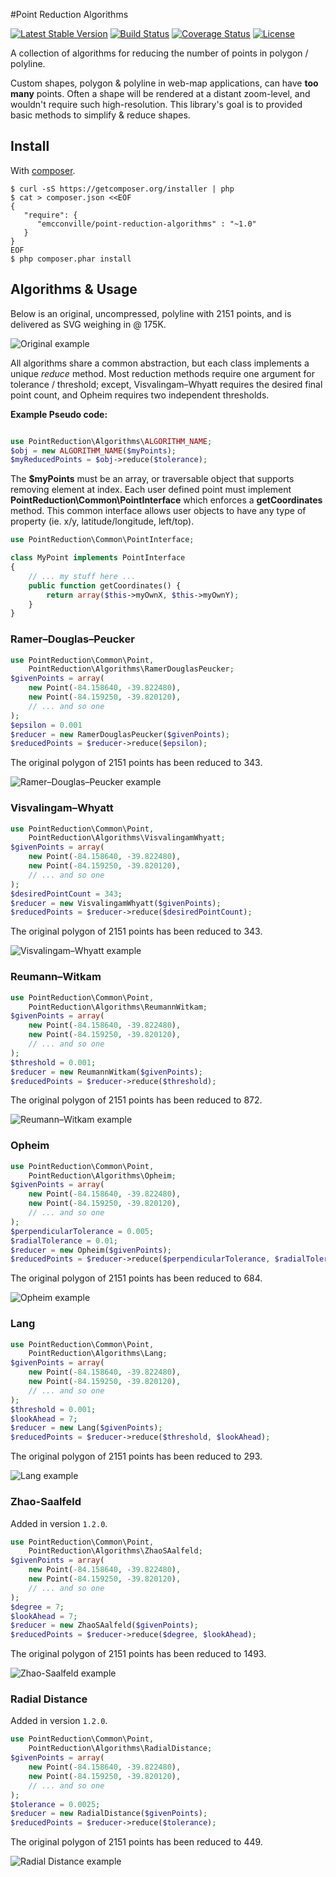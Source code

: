 #Point Reduction Algorithms

[![Latest Stable Version](https://poser.pugx.org/emcconville/point-reduction-algorithms/v/stable.svg)](https://packagist.org/packages/emcconville/point-reduction-algorithms)
[![Build Status](https://travis-ci.org/emcconville/point-reduction-algorithms.svg?branch=master)](https://travis-ci.org/emcconville/point-reduction-algorithms)
[![Coverage Status](https://coveralls.io/repos/github/emcconville/point-reduction-algorithms/badge.svg?branch=master)](https://coveralls.io/github/emcconville/point-reduction-algorithms?branch=master)
[![License](https://poser.pugx.org/emcconville/point-reduction-algorithms/license.svg)](https://packagist.org/packages/emcconville/point-reduction-algorithms)

A collection of algorithms for reducing the number of points in polygon / polyline.

Custom shapes, polygon & polyline in web-map applications, can have **too many**
points. Often a shape will be rendered at a distant zoom-level, and wouldn't
require such high-resolution. This library's goal is to provided basic methods
to simplify & reduce shapes.

## Install


With [composer](https://github.com/composer/composer).

    $ curl -sS https://getcomposer.org/installer | php
    $ cat > composer.json <<EOF
    {
       "require": {
          "emcconville/point-reduction-algorithms" : "~1.0"
       }
    }
    EOF
    $ php composer.phar install

## Algorithms & Usage

Below is an original, uncompressed, polyline with 2151 points, and is delivered
as SVG weighing in @ 175K.

![Original example](http://emcconville.com/point-reduction-algorithms/examples/dayton_original.svg)

All algorithms share a common abstraction, but each class implements a unique
*reduce* method. Most reduction methods require one argument for tolerance /
threshold; except, Visvalingam–Whyatt requires the desired final point count,
and Opheim requires two independent thresholds.

**Example Pseudo code:**

```php

use PointReduction\Algorithms\ALGORITHM_NAME;
$obj = new ALGORITHM_NAME($myPoints);
$myReducedPoints = $obj->reduce($tolerance);
```

The **$myPoints** must be an array, or traversable object that supports removing
element at index. Each user defined point must implement
**PointReduction\Common\PointInterface** which enforces a **getCoordinates**
method. This common interface allows user objects to have any type of property
(ie. x/y, latitude/longitude, left/top).

```php
use PointReduction\Common\PointInterface;

class MyPoint implements PointInterface
{
    // ... my stuff here ...
    public function getCoordinates() {
        return array($this->myOwnX, $this->myOwnY);
    }
}
```

### Ramer–Douglas–Peucker

```php
use PointReduction\Common\Point,
    PointReduction\Algorithms\RamerDouglasPeucker;
$givenPoints = array(
    new Point(-84.158640, -39.822480),
    new Point(-84.159250, -39.820120),
    // ... and so one
);
$epsilon = 0.001
$reducer = new RamerDouglasPeucker($givenPoints);
$reducedPoints = $reducer->reduce($epsilon);
```

The original polygon of 2151 points has been reduced to 343.

![Ramer–Douglas–Peucker example](http://emcconville.com/point-reduction-algorithms/examples/dayton_RamerDouglasPeucker.svg)

### Visvalingam–Whyatt

```php
use PointReduction\Common\Point,
    PointReduction\Algorithms\VisvalingamWhyatt;
$givenPoints = array(
    new Point(-84.158640, -39.822480),
    new Point(-84.159250, -39.820120),
    // ... and so one
);
$desiredPointCount = 343;
$reducer = new VisvalingamWhyatt($givenPoints);
$reducedPoints = $reducer->reduce($desiredPointCount);
```

The original polygon of 2151 points has been reduced to 343.

![Visvalingam–Whyatt example](http://emcconville.com/point-reduction-algorithms/examples/dayton_VisvalingamWhyatt.svg)

### Reumann–Witkam

```php
use PointReduction\Common\Point,
    PointReduction\Algorithms\ReumannWitkam;
$givenPoints = array(
    new Point(-84.158640, -39.822480),
    new Point(-84.159250, -39.820120),
    // ... and so one
);
$threshold = 0.001;
$reducer = new ReumannWitkam($givenPoints);
$reducedPoints = $reducer->reduce($threshold);
```

The original polygon of 2151 points has been reduced to 872.

![Reumann–Witkam example](http://emcconville.com/point-reduction-algorithms/examples/dayton_ReumannWitkam.svg)

### Opheim

```php
use PointReduction\Common\Point,
    PointReduction\Algorithms\Opheim;
$givenPoints = array(
    new Point(-84.158640, -39.822480),
    new Point(-84.159250, -39.820120),
    // ... and so one
);
$perpendicularTolerance = 0.005;
$radialTolerance = 0.01;
$reducer = new Opheim($givenPoints);
$reducedPoints = $reducer->reduce($perpendicularTolerance, $radialTolerance);
```

The original polygon of 2151 points has been reduced to 684.

![Opheim example](http://emcconville.com/point-reduction-algorithms/examples/dayton_Opheim.svg)

### Lang 

```php
use PointReduction\Common\Point,
    PointReduction\Algorithms\Lang;
$givenPoints = array(
    new Point(-84.158640, -39.822480),
    new Point(-84.159250, -39.820120),
    // ... and so one
);
$threshold = 0.001;
$lookAhead = 7;
$reducer = new Lang($givenPoints);
$reducedPoints = $reducer->reduce($threshold, $lookAhead);
```

The original polygon of 2151 points has been reduced to 293.

![Lang example](http://emcconville.com/point-reduction-algorithms/examples/dayton_Lang.svg)

### Zhao-Saalfeld

Added in version `1.2.0`.

```php
use PointReduction\Common\Point,
    PointReduction\Algorithms\ZhaoSAalfeld;
$givenPoints = array(
    new Point(-84.158640, -39.822480),
    new Point(-84.159250, -39.820120),
    // ... and so one
);
$degree = 7;
$lookAhead = 7;
$reducer = new ZhaoSAalfeld($givenPoints);
$reducedPoints = $reducer->reduce($degree, $lookAhead);
```

The original polygon of 2151 points has been reduced to 1493.

![Zhao-Saalfeld example](http://emcconville.com/point-reduction-algorithms/examples/dayton_ZhaoSaalfeld.svg)

### Radial Distance

Added in version `1.2.0`.

```php
use PointReduction\Common\Point,
    PointReduction\Algorithms\RadialDistance;
$givenPoints = array(
    new Point(-84.158640, -39.822480),
    new Point(-84.159250, -39.820120),
    // ... and so one
);
$tolerance = 0.0025;
$reducer = new RadialDistance($givenPoints);
$reducedPoints = $reducer->reduce($tolerance);
```

The original polygon of 2151 points has been reduced to 449.

![Radial Distance example](http://emcconville.com/point-reduction-algorithms/examples/dayton_RadialDistance.svg)